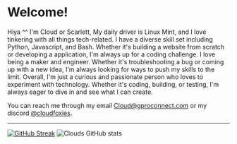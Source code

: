 # Welcome!
Hiya ^^
I'm Cloud or Scarlett, My daily driver is Linux Mint, and I love tinkering with all things tech-related. I have a  diverse skill set including Python, Javascript, and Bash. Whether it's building a website from scratch or developing a application, I'm always up for a coding challenge. I love being a maker and engineer. Whether it's troubleshooting a bug or coming up with a new idea, I'm always looking for ways to push my skills to the limit. Overall, I'm just a curious and passionate person who loves to experiment with technology. Whether it's coding, building, or testing, I'm always eager to dive in and see what I can create.

You can reach me through my email Cloud@gproconnect.com or my discord [@cloudfoxies](https://discordapp.com/users/714907687527252018).

<hr></hr>

[![GitHub Streak](https://streak-stats.demolab.com?user=Cloud-121&theme=highcontrast&hide_border=true&date_format=j%2Fn%5B%2FY%5D)](https://git.io/streak-stats)
![Clouds GitHub stats](https://github-readme-stats.vercel.app/api?username=Cloud-121&show_icons=true&theme=github_dark)




